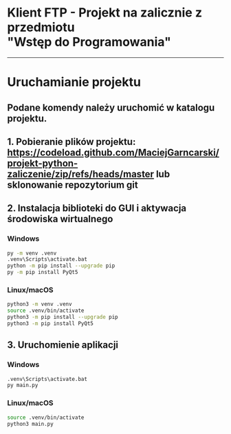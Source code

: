# Klient FTP - Projekt na zalicznie z przedmiotu <br/> "Wstęp do Programowania"

---

# Uruchamianie projektu

## Podane komendy należy uruchomić w katalogu projektu.

## 1. Pobieranie plików projektu: https://codeload.github.com/MaciejGarncarski/projekt-python-zaliczenie/zip/refs/heads/master lub sklonowanie repozytorium git

## 2. Instalacja biblioteki do GUI i aktywacja środowiska wirtualnego

### Windows
```sh
py -m venv .venv
.venv\Scripts\activate.bat
python -m pip install --upgrade pip
py -m pip install PyQt5 
```

### Linux/macOS
```bash
python3 -m venv .venv
source .venv/bin/activate
python3 -m pip install --upgrade pip
python3 -m pip install PyQt5
```

## 3. Uruchomienie aplikacji
### Windows
```sh
.venv\Scripts\activate.bat
py main.py
```

### Linux/macOS
```bash
source .venv/bin/activate
python3 main.py
```